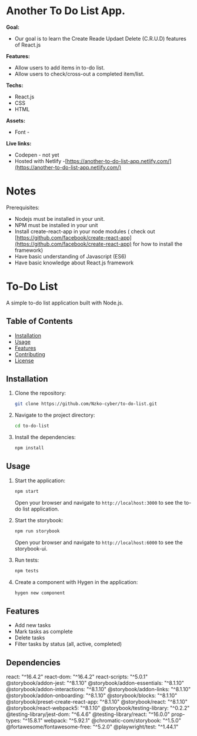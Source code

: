 # Another To Do List App.

**Goal:**

- Our goal is to learn the Create Reade Updaet Delete (C.R.U.D) features of React.js

**Features:**

- Allow users to add items in to-do list.
- Allow users to check/cross-out a completed item/list.

**Techs:**

- React.js
- CSS
- HTML

**Assets:**

- Font -

**Live links:**

- Codepen - not yet
- Hosted with Netlify -[https://another-to-do-list-app.netlify.com/](https://another-to-do-list-app.netlify.com/)

# Notes

Prerequisites:

- Nodejs must be installed in your unit.
- NPM must be installed in your unit
- Install create-react-app in your node modules ( check out [https://github.com/facebook/create-react-app](https://github.com/facebook/create-react-app) for how to install the framework)
- Have basic understanding of Javascript (ES6)
- Have basic knowledge about React.js framework
# To-Do List

A simple to-do list application built with Node.js.

## Table of Contents

- [Installation](#installation)
- [Usage](#usage)
- [Features](#features)
- [Contributing](#contributing)
- [License](#license)

## Installation

1. Clone the repository:
    ```sh
    git clone https://github.com/Nzko-cyber/to-do-list.git
    ```
2. Navigate to the project directory:
    ```sh
    cd to-do-list
    ```
3. Install the dependencies:
    ```sh
    npm install
    ```

## Usage

1. Start the application:
    ```sh
    npm start
    ```
    Open your browser and navigate to `http://localhost:3000` to see the to-do list application.

2. Start the storybook:
    ```sh
    npm run storybook
    ```
    Open your browser and navigate to `http://localhost:6000` to see the storybook-ui.

3. Run tests:
    ```sh
    npm tests
    ```

4. Create a component with Hygen in the application:
    ```sh
    hygen new component
    ```





## Features

- Add new tasks
- Mark tasks as complete
- Delete tasks
- Filter tasks by status (all, active, completed)

## Dependencies

react: "^16.4.2"
react-dom: "^16.4.2"
react-scripts: "^5.0.1"
@storybook/addon-jest: "^8.1.10"
@storybook/addon-essentials: "^8.1.10"
@storybook/addon-interactions: "^8.1.10"
@storybook/addon-links: "^8.1.10"
@storybook/addon-onboarding: "^8.1.10"
@storybook/blocks: "^8.1.10"
@storybook/preset-create-react-app: "^8.1.10"
@storybook/react: "^8.1.10"
@storybook/react-webpack5: "^8.1.10"
@storybook/testing-library: "^0.2.2"
@testing-library/jest-dom: "^6.4.6"
@testing-library/react: "^16.0.0"
prop-types: "^15.8.1"
webpack: "^5.92.1"
@chromatic-com/storybook: "^1.5.0"
@fortawesome/fontawesome-free: "^5.2.0"
@playwright/test: "^1.44.1"